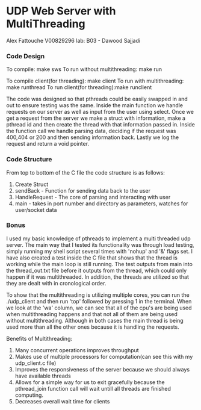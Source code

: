 # UDP Web Server with MultiThreading
Alex Fattouche V00829296
lab: B03 - Dawood Sajjadi

### Code Design
To compile: make sws
To run without multithreading: make run

To compile client(for threading): make client
To run with multithreading: make runthread
To run client(for threading):make runclient

The code was designed so that pthreads could be easily swapped in and out
to ensure testing was the same. Inside the main function we handle requests
on our server as well as input from the user using select. Once we get
a request from the server we make a struct with information, make a pthread id
and then create the thread with that information passed in. Inside the function call
we handle parsing data, deciding if the request was 400,404 or 200 and then sending
information back. Lastly we log the request and return a void pointer.

### Code Structure
From top to bottom of the C file the code structure is as follows:

1. Create Struct
2. sendBack - Function for sending data back to the user  
3. HandleRequest - The core of parsing and interacting with user
4. main - takes in port number and directory as parameters, watches for user/socket data


### Bonus
I used my basic knowledge of pthreads to implement a multi threaded udp server. The main
way that I tested its functionality was through load testing, simply running my shell
script several times with 'nohup' and '&' flags set. I have also created a test inside the
C file that shows that the thread is working while the main loop is still running.
The test outputs from main into the thread_out.txt file before it outputs
from the thread, which could only happen if it was multithreaded. In addition,
the threads are utilized so that they are dealt with in cronological order.

To show that the multithreading is utilizing multiple cores, you can run the ./udp_client
and then run 'top' followed by pressing 1 in the terminal. When we look at the 'wa'
column, we can see that all of the cpu's are being used when multithreading happens
and that not all of them are being used without multithreading. Although in both
cases the main thread is being used more than all the other ones because it is handling
the requests.

Benefits of Multithreading:

1. Many concurrent operations improves throughput
2. Makes use of multiple processors for computation(can see this with my udp_client.c file)
3. Improves the responsiveness of the server because we should always have available threads
4. Allows for a simple way for us to exit gracefully because the pthread_join function call
will wait untill all threads are finished computing.
5. Decreases overall wait time for clients
